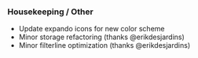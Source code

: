 
### Housekeeping / Other

- Update expando icons for new color scheme
- Minor storage refactoring (thanks @erikdesjardins)
- Minor filterline optimization (thanks @erikdesjardins)
